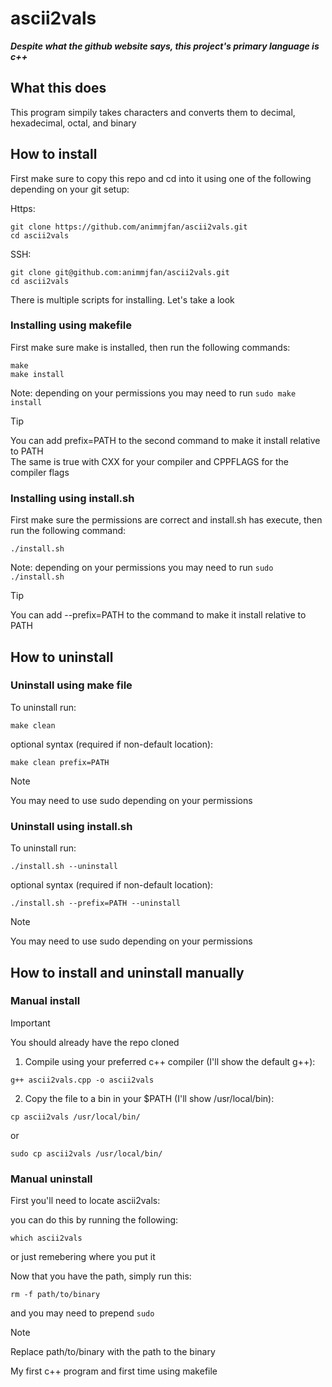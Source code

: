 # ascii2vals

***Despite what the github website says, this project's primary language is c++***

## What this does
This program simpily takes characters and converts them to decimal, hexadecimal, octal, and binary  

## How to install
First make sure to copy this repo and cd into it using one of the following depending on your git setup:

Https:
```
git clone https://github.com/animmjfan/ascii2vals.git
cd ascii2vals
```
SSH:
```
git clone git@github.com:animmjfan/ascii2vals.git
cd ascii2vals
```

There is multiple scripts for installing. Let's take a look

### Installing using makefile
First make sure make is installed, then run the following commands:
```
make
make install
```
Note: depending on your permissions you may need to run `sudo make install`

> [!TIP]
> You can add prefix=PATH to the second command to make it install relative to PATH  
> The same is true with CXX for your compiler and CPPFLAGS for the compiler flags

### Installing using install.sh
First make sure the permissions are correct and install.sh has execute, then run the following command:
```
./install.sh
```
Note: depending on your permissions you may need to run `sudo ./install.sh`

> [!TIP]
> You can add --prefix=PATH to the command to make it install relative to PATH

## How to uninstall
### Uninstall using make file
To uninstall run:
```
make clean
```
optional syntax (required if non-default location):
```
make clean prefix=PATH
```
> [!NOTE]
> You may need to use sudo depending on your permissions

### Uninstall using install.sh
To uninstall run:
```
./install.sh --uninstall
```
optional syntax (required if non-default location):
```
./install.sh --prefix=PATH --uninstall
```
> [!NOTE]
> You may need to use sudo depending on your permissions

## How to install and uninstall manually
### Manual install
> [!IMPORTANT]
> You should already have the repo cloned

1. Compile using your preferred c++ compiler (I'll show the default g++):
```
g++ ascii2vals.cpp -o ascii2vals
```
2. Copy the file to a bin in your $PATH (I'll show /usr/local/bin):
```
cp ascii2vals /usr/local/bin/
```
or
```
sudo cp ascii2vals /usr/local/bin/
```

### Manual uninstall
First you'll need to locate ascii2vals:

you can do this by running the following:
```
which ascii2vals
```
or just remebering where you put it

Now that you have the path, simply run this:
```
rm -f path/to/binary
```
and you may need to prepend `sudo`
> [!NOTE]
> Replace path/to/binary with the path to the binary

My first c++ program and first time using makefile
